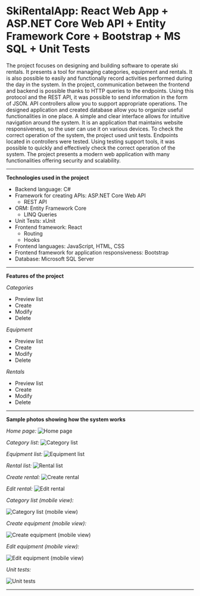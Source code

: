 # SkiRentalApp: React Web App + ASP.NET Core Web API + Entity Framework Core + Bootstrap + MS SQL + Unit Tests

The project focuses on designing and building software to operate ski rentals. It presents a tool for managing categories, equipment and rentals. It is also possible to easily and functionally record activities performed during the day in the system. In the project, communication between the frontend and backend is possible thanks to HTTP queries to the endpoints. Using this protocol and the REST API, it was possible to send information in the form of JSON. API controllers allow you to support appropriate operations. The designed application and created database allow you to organize useful functionalities in one place. A simple and clear interface allows for intuitive navigation around the system. It is an application that maintains website responsiveness, so the user can use it on various devices. To check the correct operation of the system, the project used unit tests. Endpoints located in controllers were tested. Using testing support tools, it was possible to quickly and effectively check the correct operation of the system. The project presents a modern web application with many functionalities offering security and scalability.
        
----------------------------------------

**Technologies used in the project**
- Backend language: C#
- Framework for creating APIs: ASP.NET Core Web API
  - REST API
- ORM: Entity Framework Core
  - LINQ Queries
- Unit Tests: xUnit
- Frontend framework: React
  - Routing
  - Hooks
- Frontend languages: JavaScript, HTML, CSS
- Frontend framework for application responsiveness: Bootstrap
- Database: Microsoft SQL Server

----------------------------------------

**Features of the project**

*Categories*
- Preview list
- Create
- Modify
- Delete

*Equipment*
- Preview list
- Create
- Modify
- Delete

*Rentals*
- Preview list
- Create
- Modify
- Delete

----------------------------------------

**Sample photos showing how the system works**

*Home page:*
![Home page](https://github.com/jakubdziadkowiec17/SkiRentalApp/blob/master/Photos/1.png)

*Category list:*
![Category list](https://github.com/jakubdziadkowiec17/SkiRentalApp/blob/master/Photos/2.png)

*Equipment list:*
![Equipment list](https://github.com/jakubdziadkowiec17/SkiRentalApp/blob/master/Photos/3.png)

*Rental list:*
![Rental list](https://github.com/jakubdziadkowiec17/SkiRentalApp/blob/master/Photos/4.png)

*Create rental:*
![Create rental](https://github.com/jakubdziadkowiec17/SkiRentalApp/blob/master/Photos/5.png)

*Edit rental:*
![Edit rental](https://github.com/jakubdziadkowiec17/SkiRentalApp/blob/master/Photos/6.png)

*Category list (mobile view):*

![Category list (mobile view)](https://github.com/jakubdziadkowiec17/SkiRentalApp/blob/master/Photos/7.png)

*Create equipment (mobile view):*

![Create equipment (mobile view)](https://github.com/jakubdziadkowiec17/SkiRentalApp/blob/master/Photos/8.png)

*Edit equipment (mobile view):*

![Edit equipment (mobile view)](https://github.com/jakubdziadkowiec17/SkiRentalApp/blob/master/Photos/9.png)

*Unit tests:*

![Unit tests](https://github.com/jakubdziadkowiec17/SkiRentalApp/blob/master/Photos/10.png)

----------------------------------------
